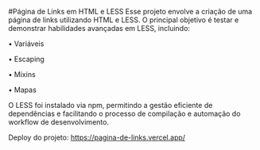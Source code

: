 #Página de Links em HTML e LESS
Esse projeto envolve a criação de uma página de links utilizando HTML e LESS. O principal objetivo é testar e demonstrar habilidades avançadas em LESS, incluindo:

• Variáveis

• Escaping

• Mixins

• Mapas

O LESS foi instalado via npm, permitindo a gestão eficiente de dependências e facilitando o processo de compilação e automação do workflow de desenvolvimento.

Deploy do projeto: https://pagina-de-links.vercel.app/
